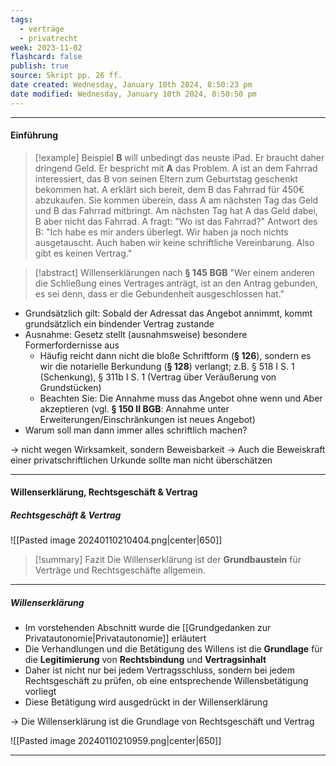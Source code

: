```yaml
---
tags:
  - verträge
  - privatrecht
week: 2023-11-02
flashcard: false
publish: true
source: Skript pp. 26 ff.
date created: Wednesday, January 10th 2024, 8:50:23 pm
date modified: Wednesday, January 10th 2024, 8:50:50 pm
---
```

***
#### Einführung

> [!example] Beispiel 
> **B** will unbedingt das neuste iPad. Er braucht daher dringend Geld. Er bespricht mit **A** das Problem. A ist an dem Fahrrad interessiert, das B von seinen Eltern zum Geburtstag geschenkt bekommen hat. A erklärt sich bereit, dem B das Fahrrad für 450€ abzukaufen. Sie kommen überein, dass A am nächsten Tag das Geld und B das Fahrrad mitbringt. Am nächsten Tag hat A das Geld dabei, B aber nicht das Fahrrad. A fragt: "Wo ist das Fahrrad?" Antwort des B: "Ich habe es mir anders überlegt. Wir haben ja noch nichts ausgetauscht. Auch haben wir keine schriftliche Vereinbarung. Also gibt es keinen Vertrag."

> [!abstract] Willenserklärungen nach **§ 145 BGB** 
> "Wer einem anderen die Schließung eines Vertrages anträgt, ist an den Antrag gebunden, es sei denn, dass er die Gebundenheit ausgeschlossen hat."

- Grundsätzlich gilt: Sobald der Adressat das Angebot annimmt, kommt grundsätzlich ein bindender Vertrag zustande
- Ausnahme: Gesetz stellt (ausnahmsweise) besondere Formerfordernisse aus
	- Häufig reicht dann nicht die bloße Schriftform (**§ 126**), sondern es wir die notarielle Berkundung (**§ 128**) verlangt; z.B. § 518 I S. 1 (Schenkung), § 311b I S. 1 (Vertrag über Veräußerung von Grundstücken)
	- Beachten Sie: Die Annahme muss das Angebot ohne wenn und Aber akzeptieren (vgl. **§ 150 II BGB**: Annahme unter Erweiterungen/Einschränkungen ist neues Angebot)
- Warum soll man dann immer alles schriftlich machen?

$\longrightarrow$ nicht wegen Wirksamkeit, sondern Beweisbarkeit
$\longrightarrow$ Auch die Beweiskraft einer privatschriftlichen Urkunde sollte man nicht überschätzen

***
#### Willenserklärung, Rechtsgeschäft & Vertrag

##### Rechtsgeschäft & Vertrag

![[Pasted image 20240110210404.png|center|650]]

> [!summary] Fazit 
> Die Willenserklärung ist der **Grundbaustein** für Verträge und Rechtsgeschäfte allgemein.

***
##### Willenserklärung

- Im vorstehenden Abschnitt wurde die [[Grundgedanken zur Privatautonomie|Privatautonomie]] erläutert
- Die Verhandlungen und die Betätigung des Willens ist die **Grundlage** für die **Legitimierung** von **Rechtsbindung** und **Vertragsinhalt**
- Daher ist nicht nur bei jedem Vertragsschluss, sondern bei jedem Rechtsgeschäft zu prüfen, ob eine entsprechende Willensbetätigung vorliegt
- Diese Betätigung wird ausgedrückt in der Willenserklärung

$\longrightarrow$ Die Willenserklärung ist die Grundlage von Rechtsgeschäft und Vertrag

![[Pasted image 20240110210959.png|center|650]]

***